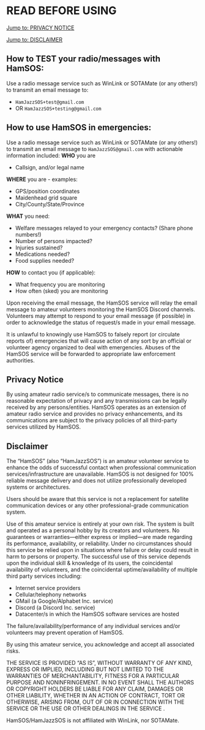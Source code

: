 # READ BEFORE USING 
[Jump to: PRIVACY NOTICE](#privacy)

[Jump to: DISCLAIMER](#disclaimer)

## How to TEST your radio/messages with HamSOS:
Use a radio message service such as WinLink or SOTAMate (or any others!) to transmit an email message to:
* `HamJazzSOS+test@gmail.com`
* OR `HamJazzSOS+testing@gmail.com`


## How to use HamSOS in emergencies:
Use a radio message service such as WinLink or SOTAMate (or any others!) to transmit an email message to `HamJazzSOS@gmail.com` with actionable information included:
**WHO** you are 
* Callsign, and/or legal name

**WHERE** you are - examples:
* GPS/position coordinates 
* Maidenhead grid square
* City/County/State/Province

**WHAT** you need:
* Welfare messages relayed to your emergency contacts? (Share phone numbers!)
* Number of persons impacted?
* Injuries sustained? 
* Medications needed? 
* Food supplies needed?

**HOW** to contact you (if applicable):
* What frequency you are monitoring 
* How often (sked) you are monitoring 

Upon receiving the email message, the HamSOS service will relay the email message to amateur volunteers monitoring the HamSOS Discord channels. Volunteers may attempt to respond to your email message (if possible) in order to acknowledge the status of request/s made in your email message. 

It is unlawful to knowingly use HamSOS to falsely report (or circulate reports of) emergencies that will cause action of any sort by an official or volunteer agency organized to deal with emergencies. Abuses of the HamSOS service will be forwarded to appropriate law enforcement authorities.




## Privacy Notice 
<a name="privacy"></a>
By using amateur radio service/s to communicate messages, there is no reasonable expectation of privacy and any transmissions can be legally received by any persons/entities. HamSOS operates as an extension of amateur radio service and provides no privacy enhancements, and its communications are subject to the privacy policies of all third-party services utilized by HamSOS.


## Disclaimer 
<a name="disclaimer"></a>
The “HamSOS” (also “HamJazzSOS”) is an amateur volunteer service to enhance the odds of successful contact when professional communication services/infrastructure are unavailable. HamSOS is not designed for 100% reliable message delivery and does not utilize professionally developed systems or architectures. 

Users should be aware that this service is not a replacement for satellite communication devices or any other professional-grade communication system. 
 
Use of this amateur service is entirely at your own risk. The system is built and operated as a personal hobby by its creators and volunteers. No guarantees or warranties—either express or implied—are made regarding its performance, availability, or reliability. Under no circumstances should this service be relied upon in situations where failure or delay could result in harm to persons or property.
The successful use of this service depends upon the individual skill & knowledge of its users, the coincidental availability of volunteers, and the coincidental uptime/availability of multiple third party services including: 
* Internet service providers
* Cellular/telephony networks
* GMail (a Google/Alphabet Inc. service)
* Discord (a Discord Inc. service)
* Datacenter/s in which the HamSOS software services are hosted

The failure/availability/performance of any individual services and/or volunteers may prevent operation of HamSOS.

By using this amateur service, you acknowledge and accept all associated risks.

THE SERVICE IS PROVIDED “AS IS”, WITHOUT WARRANTY OF ANY KIND, EXPRESS OR IMPLIED, INCLUDING BUT NOT LIMITED TO THE WARRANTIES OF MERCHANTABILITY, FITNESS FOR A PARTICULAR PURPOSE AND NONINFRINGEMENT. IN NO EVENT SHALL THE AUTHORS OR COPYRIGHT HOLDERS BE LIABLE FOR ANY CLAIM, DAMAGES OR OTHER LIABILITY, WHETHER IN AN ACTION OF CONTRACT, TORT OR OTHERWISE, ARISING FROM, OUT OF OR IN CONNECTION WITH THE SERVICE OR THE USE OR OTHER DEALINGS IN THE SERVICE .

HamSOS/HamJazzSOS is not affiliated with WinLink, nor SOTAMate.
